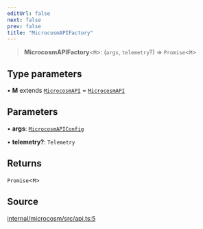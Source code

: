 ```yaml
---
editUrl: false
next: false
prev: false
title: "MicrocosmAPIFactory"
---
```


> **MicrocosmAPIFactory**\<`M`\>: (`args`, `telemetry`?) => `Promise`\<`M`\>

## Type parameters

• **M** extends [`MicrocosmAPI`](../classes/MicrocosmAPI.md) = [`MicrocosmAPI`](../classes/MicrocosmAPI.md)

## Parameters

• **args**: [`MicrocosmAPIConfig`](MicrocosmAPIConfig.md)

• **telemetry?**: `Telemetry`

## Returns

`Promise`\<`M`\>

## Source

[internal/microcosm/src/api.ts:5](https://github.com/nodenogg-in/alpha-p2p/blob/d78065f/internal/microcosm/src/api.ts#L5)
